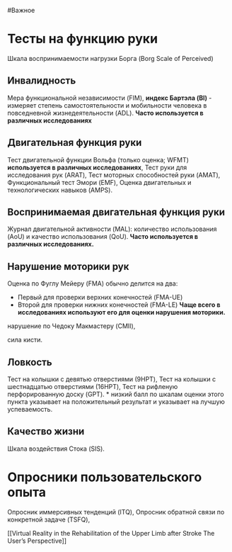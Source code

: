 #Важное 

# Тесты на функцию руки

Шкала воспринимаемости нагрузки Борга (Borg Scale of Perceived)
## Инвалидность

Мера функциональной независимости (FIM), 
**индекс Бартэла (BI)** - измеряет степень самостоятельности и мобильности человека в повседневной жизнедеятельности (ADL). **Часто используется в различных исследованиях**

##  Двигательная функция руки

Тест двигательной функции Вольфа (только оценка; WFMT) **используется в различных исследованиях**, 
Тест руки для исследования рук (ARAT), Тест моторных способностей руки (AMAT), Функциональный тест Эмори (EMF), Оценка двигательных и технологических навыков (AMPS).
## Воспринимаемая двигательная функция руки

Журнал двигательной активности (MAL): количество использования (AoU) и качество
использования (QoU).
**Часто используется в различных исследованиях.**

## Нарушение моторики рук

Оценка по Фуглу Мейеру (FMA) обычно делится на два:
* Первый для проверки верхних конечностей (FMA-UE)
*  Второй для проверки нижних конечностей (FMA-LE)
**Чаще всего в исследованиях используют его для оценки нарушения моторики.**

нарушение по Чедоку Макмастеру (CMII), 

сила кисти.

## Ловкость

Тест на колышки с девятью отверстиями (9HPT), Тест на колышки с шестнадцатью отверстиями (16HPT), Тест на рифленую перфорированную доску (GPT). * низкий балл по шкалам оценки этого пункта указывает на положительный результат и указывает на лучшую успеваемость.
## Качество жизни 

Шкала воздействия Стока (SIS).
# Опросники пользовательского опыта

Опросник иммерсивных  тенденций (ITQ), Опросник обратной связи по конкретной задаче (TSFQ), 

[[Virtual Reality in the Rehabilitation of the Upper Limb after Stroke The User’s Perspective]]
